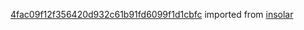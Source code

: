 [4fac09f12f356420d932c61b91fd6099f1d1cbfc](https://github.com/insolar/insolar/commit/4fac09f12f356420d932c61b91fd6099f1d1cbfc) imported from [insolar](https://github.com/insolar/insolar)
